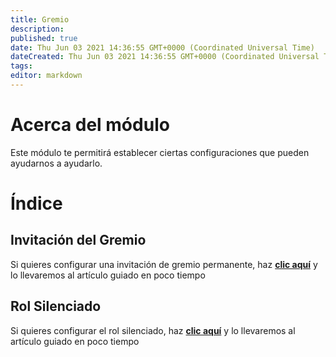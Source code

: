 ```yaml
---
title: Gremio
description:
published: true
date: Thu Jun 03 2021 14:36:55 GMT+0000 (Coordinated Universal Time)
dateCreated: Thu Jun 03 2021 14:36:55 GMT+0000 (Coordinated Universal Time)
tags:
editor: markdown
---
```


# Acerca del módulo

Este módulo te permitirá establecer ciertas configuraciones que pueden ayudarnos a ayudarlo.

# Índice

## Invitación del Gremio

Si quieres configurar una invitación de gremio permanente, haz **[clic aquí](/es/modules/guild/invite)** y lo llevaremos al artículo guiado en poco tiempo

## Rol Silenciado

Si quieres configurar el rol silenciado, haz **[clic aquí](/es/modules/guild/muted)** y lo llevaremos al artículo guiado en poco tiempo
